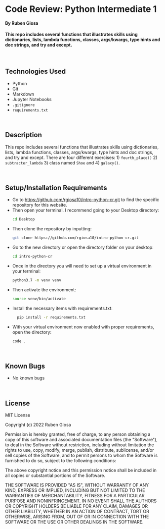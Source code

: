 # Code Review: Python Intermediate 1

#### By Ruben Giosa

#### This repo includes several functions that illustrates skills using dictionaries, lists, lambda functions, classes, args/kwargs, type hints and doc strings, and try and except. 

<br>

## Technologies Used

* Python
* Git
* Markdown
* Jupyter Notebooks
* `.gitignore`
* `requirements.txt`

</br>

## Description

This repo includes several functions that illustrates skills using dictionaries, lists, lambda functions, classes, args/kwargs, type hints and doc strings, and try and except. There are four different exercises: 1) `fourth_place()` 2) `subtracter_lambda` 3) class named `Shoe` and 4) `galaxy()`.

<br>

## Setup/Installation Requirements

* Go to https://github.com/rgiosa10/intro-python-cr.git to find the specific repository for this website.
* Then open your terminal. I recommend going to your Desktop directory:
    ```bash
    cd Desktop
    ```
* Then clone the repository by inputting: 
  ```bash
  git clone https://github.com/rgiosa10/intro-python-cr.git
  ```
* Go to the new directory or open the directory folder on your desktop:
  ```bash
  cd intro-python-cr
  ```
* Once in the directory you will need to set up a virtual environment in your terminal:
  ```bash
  python3.7 -m venv venv
  ```
* Then activate the environment:
  ```bash
  source venv/bin/activate
  ```
* Install the necessary items with requirements.txt:
  ```bash
    pip install -r requirements.txt
  ```
* With your virtual environment now enabled with proper requirements, open the directory:
  ```bash
  code .
  ```

</br>

## Known Bugs

* No known bugs

<br>

## License

MIT License

Copyright (c) 2022 Ruben Giosa

Permission is hereby granted, free of charge, to any person obtaining a copy of this software and associated documentation files (the "Software"), to deal in the Software without restriction, including without limitation the rights to use, copy, modify, merge, publish, distribute, sublicense, and/or sell copies of the Software, and to permit persons to whom the Software is furnished to do so, subject to the following conditions:

The above copyright notice and this permission notice shall be included in all copies or substantial portions of the Software.

THE SOFTWARE IS PROVIDED "AS IS", WITHOUT WARRANTY OF ANY KIND, EXPRESS OR IMPLIED, INCLUDING BUT NOT LIMITED TO THE WARRANTIES OF MERCHANTABILITY, FITNESS FOR A PARTICULAR PURPOSE AND NONINFRINGEMENT. IN NO EVENT SHALL THE AUTHORS OR COPYRIGHT HOLDERS BE LIABLE FOR ANY CLAIM, DAMAGES OR OTHER LIABILITY, WHETHER IN AN ACTION OF CONTRACT, TORT OR OTHERWISE, ARISING FROM, OUT OF OR IN CONNECTION WITH THE SOFTWARE OR THE USE OR OTHER DEALINGS IN THE SOFTWARE.

</br>
